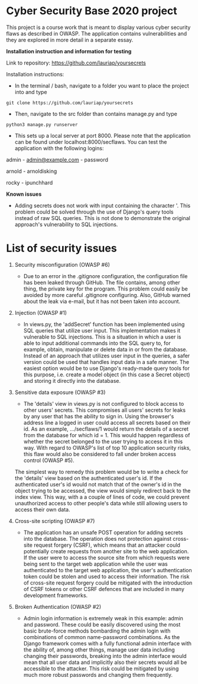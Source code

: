 # Cyber Security Base 2020 project

This project is a course work that is meant to display various cyber security flaws as described in OWASP. The application contains vulnerabilities and they are explored in more detail in a separate essay.

**Installation instruction and information for testing**

Link to repository: https://github.com/lauriap/yoursecrets

Installation instructions:
* In the terminal / bash, navigate to a folder you want to place the project into and type
```
git clone https://github.com/lauriap/yoursecrets
```
* Then, navigate to the src folder than contains manage.py and type
```
python3 manage.py runserver
```
* This sets up a local server at port 8000. Please note that the application can be found under localhost:8000/secflaws. You can test the application with the following logins:

admin - admin@example.com - password

arnold - arnoldisking

rocky - ipunchhard


**Known issues**

* Adding secrets does not work with input containing the character '. This problem could be solved through the use of Django's query tools instead of raw SQL queries. This is not done to demonstrate the original approach's vulnerability to SQL injections.


# List of security issues


1. Security misconfiguration (OWASP #6)
    * Due to an error in the .gitignore configuration, the configuration file has been leaked through GitHub. The file contains, among other thing, the private key for the program. This problem could easily be avoided by more careful .gitignore configuring. Also, GitHub warned about the leak via e-mail, but it has not been taken into account.

2. Injection (OWASP #1)
    * In views.py, the 'addSecret' function has been implemented using SQL queries that utilize user input. This implementation makes it vulnerable to SQL injections. This is a situation in which a user is able to input additional commands into the SQL query to, for example, obtain, manipulate or delete data in or from the database. Instead of an approach that utilizes user input in the queries, a safer version could be used that handles input data in a safe manner. The easiest option would be to use Django's ready-made query tools for this purpose, i.e. create a model object (in this case a Secret object) and storing it directly into the database. 

3. Sensitive data exposure (OWASP #3)
    * The 'details' view in views.py is not configured to block access to other users' secrets. This compromises all users' secrets for leaks by any user that has the ability to sign in. Using the browser's address line a logged in user could access all secrets based on their id. As an example, .../secflaws/1 would return the details of a secret from the database for which id = 1. This would happen regardless of whether the secret belonged to the user trying to access it in this way. With regard to OWASP's list of top 10 application security risks, this flaw would also be considered to fall under broken access control (OWASP #5).

    The simplest way to remedy this problem would be to write a check for the 'details' view based on the authenticated user's id. If the authenticated user's id would not match that of the owner's id in the object trying to be accessed, the view would simply redirect back to the index view. This way, with a a couple of lines of code, we could prevent unauthorized access to other people's data while still allowing users to access their own data.

4. Cross-site scripting (OWASP #7)
    * The application has an unsafe POST operation for adding secrets into the database. The operation does not protection against cross-site request forgery (CSRF), which means that an attacker could potentially create requests from another site to the web application. If the user were to access the source site from which requests were being sent to the target web application while the user was authenticated to the target web application, the user's authentication token could be stolen and used to access their information. The risk of cross-site request forgery could be mitigated with the introduction of CSRF tokens or other CSRF defences that are included in many development frameworks.

5. Broken Authentication (OWASP #2)
    * Admin login information is extremely weak in this example: admin and password. These could be easily discovered using the most basic brute-force methods bombarding the admin login with combinations of common name-password combinations. As the Django framework comes with a fully functional admin interface with the ability of, among other things, manage user data including changing their passwords, breaking into the admin interface would mean that all user data and implicitly also their secrets would all be accessible to the attacker. This risk could be mitigated by using much more robust passwords and changing them frequently.
